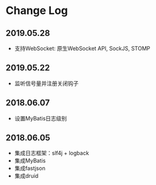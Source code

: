 # Change Log







## 2019.05.28
+ 支持WebSocket: 原生WebSocket API, SockJS, STOMP

## 2019.05.22
+ 监听信号量并注册关闭钩子

## 2018.06.07
+ 设置MyBatis日志级别

## 2018.06.05
+ 集成日志框架：slf4j + logback
+ 集成MyBatis
+ 集成fastjson
+ 集成druid

